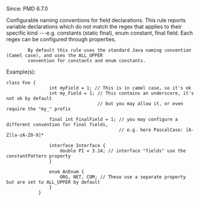 Since: PMD 6.7.0

Configurable naming conventions for field declarations. This rule reports variable declarations
            which do not match the regex that applies to their specific kind ---e.g. constants (static final),
            enum constant, final field. Each regex can be configured through properties.

            By default this rule uses the standard Java naming convention (Camel case), and uses the ALL_UPPER
            convention for constants and enum constants.

Example(s):
```
class Foo {
                int myField = 1; // This is in camel case, so it's ok
                int my_Field = 1; // This contains an underscore, it's not ok by default
                                  // but you may allow it, or even require the "my_" prefix

                final int FinalField = 1; // you may configure a different convention for final fields,
                                          // e.g. here PascalCase: [A-Z][a-zA-Z0-9]*

                interface Interface {
                    double PI = 3.14; // interface "fields" use the constantPattern property
                }

                enum AnEnum {
                    ORG, NET, COM; // These use a separate property but are set to ALL_UPPER by default
                }
            }
```
